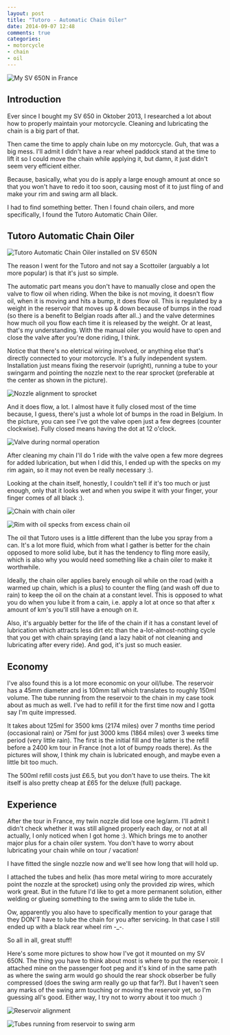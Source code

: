 ```yaml
---
layout: post
title: "Tutoro - Automatic Chain Oiler"
date: 2014-09-07 12:48
comments: true
categories: 
- motorcycle
- chain
- oil
---
```


![My SV 650N in France](/assets/images/tutoro/france.jpg "My SV 650N in France")

## Introduction

Ever since I bought my SV 650 in Oktober 2013, I researched a lot about how to properly maintain your motorcycle. Cleaning and lubricating the chain is a big part of that.

Then came the time to apply chain lube on my motorcycle. Guh, that was a big mess. I'll admit I didn't have a rear wheel paddock stand at the time to lift it so I could move the chain while applying it, but damn, it just didn't seem very efficient either.

Because, basically, what you do is apply a large enough amount at once so that you won't have to redo it too soon, causing most of it to just fling of and make your rim and swing arm all black.

I had to find something better. Then I found chain oilers, and more specifically, I found the Tutoro Automatic Chain Oiler.

## Tutoro Automatic Chain Oiler

![Tutoro Automatic Chain Oiler installed on SV 650N](/assets/images/tutoro/reservoir_diagonal.jpg "Tutoro Automatic Chain Oiler installed on SV 650N")

The reason I went for the Tutoro and not say a Scottoiler (arguably a lot more popular) is that it's just so simple. 

The automatic part means you don't have to manually close and open the valve to flow oil when riding. When the bike is not moving, it doesn't flow oil, when it is moving and hits a bump, it does flow oil. This is regulated by a weight in the reservoir that moves up & down because of bumps in the road (so there is a benefit to Belgian roads after all..) and the valve determines how much oil you flow each time it is released by the weight. Or at least, that's my understanding. With the manual oiler you would have to open and close the valve after you're done riding, I think.

Notice that there's no eletrical wiring involved, or anything else that's directly connected to your motorcycle. It's a fully independent system. Installation just means fixing the reservoir (upright), running a tube to your swingarm and pointing the nozzle next to the rear sprocket (preferable at the center as shown in the picture).

![Nozzle alignment to sprocket](/assets/images/tutoro/nozzle_sprocket.jpg "Nozzle alignment to sprocket")

And it does flow, a lot. I almost have it fully closed most of the time because, I guess, there's just a whole lot of bumps in the road in Belgium. In the picture, you can see I've got the valve open just a few degrees (counter clockwise). Fully closed means having the dot at 12 o'clock.

![Valve during normal operation](/assets/images/tutoro/valve_normal.jpg "Valve during normal operation")

After cleaning my chain I'll do 1 ride with the valve open a  few more degrees for added lubrication, but when I did this, I ended up with the specks on my rim again, so it may not even be really necessary :).

Looking at the chain itself, honestly, I couldn't tell if it's too much or just enough, only that it looks wet and when you swipe it with your finger, your finger comes of all black :).

![Chain with chain oiler](/assets/images/tutoro/chain_lubed.jpg "Chain with chain oiler")

![Rim with oil specks from excess chain oil](/assets/images/tutoro/rim_oil_specks.jpg "Rim with oil specks from excess chain oil")

The oil that Tutoro uses is a little different than the lube you spray from a can. It's a lot more fluid, which from what I gather is better for the chain opposed to more solid lube, but it has the tendency to fling more easily, which is also why you would need something like a chain oiler to make it worthwhile.

Ideally, the chain oiler applies barely enough oil while on the road (with a warmed up chain, which is a plus) to counter the fling (and wash off due to rain) to keep the oil on the chain at a constant level. This is opposed to what you do when you lube it from a cain, i.e. apply a lot at once so that after x amount of km's you'll still have a enough on it.

Also, it's arguably better for the life of the chain if it has a constant level of lubrication which attracts less dirt etc than the a-lot-almost-nothing cycle that you get with chain spraying (and a lazy habit of not cleaning and lubricating after every ride). And god, it's just so much easier.

## Economy

I've also found this is a lot more economic on your oil/lube. The reservoir has a 45mm diameter and is 100mm tall which translates to roughly 150ml volume. The tube running from the reservoir to the chain in my case took about as much as well. I've had to refill it for the first time now and I gotta say I'm quite impressed.

It takes about 125ml for 3500 kms (2174 miles) over 7 months time period (occasional rain) or 75ml for just 3000 kms (1864 miles) over 3 weeks time period (very little rain). The first is the initial fill and the latter is the refill before a 2400 km tour in France (not a lot of bumpy roads there). As the pictures will show, I think my chain is lubricated enough, and maybe even a little bit too much.

The 500ml refill costs just £6.5,  but you don't have to use theirs. The kit itself is also pretty cheap at £65 for the deluxe (full) package.

## Experience

After the tour in France, my twin nozzle did lose one leg/arm. I'll admit I didn't check whether it was still aligned properly each day, or not at all actually, I only noticed when I got home :). Which brings me to another major plus for a chain oiler system. You don't have to worry about lubricating your chain while on tour / vacation!

I have fitted the single nozzle now and we'll see how long that will hold up.

I attached the tubes and helix (has more metal wiring to more accurately point the nozzle at the sprocket) using only the provided zip wires, which work great. But in the future I'd like to get a more permanent solution, either welding or glueing something to the swing arm to slide the tube in.

Ow, apparently you also have to specifically mention to your garage that they DON'T have to lube the chain for you after servicing. In that case I still ended up with a black rear wheel rim -_-.

So all in all, great stuff!

Here's some more pictures to show how I've got it mounted on my SV 650N. The thing you have to think about most is where to put the reservoir. I attached mine on the passenger foot peg and it's kind of in the same path as where the swing arm would go should the rear shock obserber be fully compressed (does the swing arm really go up that far?). But I haven't seen any marks of the swing arm touching or moving the reservoir yet, so I'm guessing all's good. Either way, I try not to worry about it too much :)

![Reservoir alignment](/assets/images/tutoro/resoirvoir_back.jpg "Reservoir alignment")

![Tubes running from reservoir to swing arm](/assets/images/tutoro/tubes_side.jpg "Tubes running from reservoir to swing arm")

